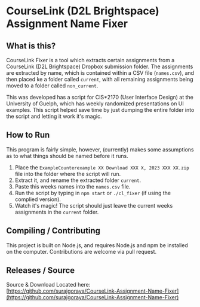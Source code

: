 # CourseLink (D2L Brightspace) Assignment Name Fixer
## What is this?

CourseLink Fixer is a tool which extracts certain assignments from a CourseLink (D2L Brightspace) Dropbox submission folder. 
The assignments are extracted by name, which is contained within a CSV file (`names.csv`), and then placed ke a folder called `current`,
with all remaining assignments being moved to a folder called `non_current`.

This was developed has a script for CIS*2170 (User Interface Design) at the University of Guelph, which has weekly randomized presentations on UI examples. This script helped save time by just dumping the entire folder into the script and letting it work it's magic.

## How to Run

This program is fairly simple, however, (currently) makes some assumptions as to what things should be named before it runs.

1. Place the `ExampleCounterexample XX Download XXX X, 2023 XXX XX.zip` file into the folder where the script will run.
2. Extract it, and rename the extracted folder `current`.
3. Paste this weeks names into the `names.csv` file.
4. Run the script by typing in `npm start` or `./cl_fixer` (if using the complied version).
5. Watch it's magic! The script should just leave the current weeks assignments in the `current` folder.

## Compiling / Contributing

This project is built on Node.js, and requires Node.js and npm be installed on the computer. Contributions are welcome via pull request.

## Releases / Source
Source & Download Located here: [https://github.com/surajgoraya/CourseLink-Assignment-Name-Fixer](https://github.com/surajgoraya/CourseLink-Assignment-Name-Fixer)